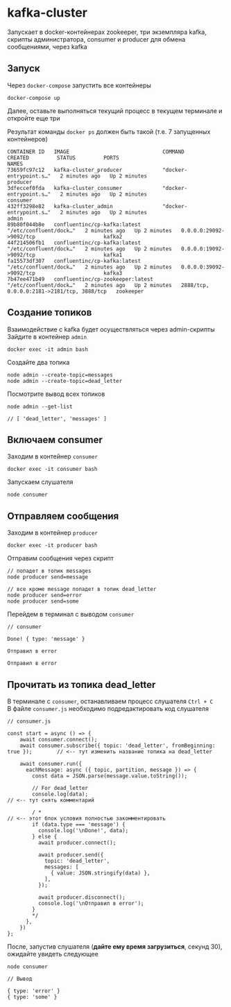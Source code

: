 # kafka-cluster
Запускает в docker-контейнерах zookeeper, три экземпляра kafka, скрипты администратора, consumer и producer для обмена сообщениями, через kafka

## Запуск
Через `docker-compose` запустить все контейнеры
```
docker-compose up
```

Далее, оставьте выполняться текущий процесс в текущем терминале и откройте еще три

Результат команды `docker ps` должен быть такой (т.е. 7 запущенных контейнеров)
```
CONTAINER ID   IMAGE                              COMMAND                  CREATED         STATUS         PORTS                                        NAMES
73659fc97c12   kafka-cluster_producer             "docker-entrypoint.s…"   2 minutes ago   Up 2 minutes                                                producer
3dfeccef0fda   kafka-cluster_consumer             "docker-entrypoint.s…"   2 minutes ago   Up 2 minutes                                                consumer
432ff3298e82   kafka-cluster_admin                "docker-entrypoint.s…"   2 minutes ago   Up 2 minutes                                                admin
89b80f044b8e   confluentinc/cp-kafka:latest       "/etc/confluent/dock…"   2 minutes ago   Up 2 minutes   0.0.0.0:29092->9092/tcp                      kafka2
44f214506fb1   confluentinc/cp-kafka:latest       "/etc/confluent/dock…"   2 minutes ago   Up 2 minutes   0.0.0.0:19092->9092/tcp                      kafka1
fa15573df307   confluentinc/cp-kafka:latest       "/etc/confluent/dock…"   2 minutes ago   Up 2 minutes   0.0.0.0:39092->9092/tcp                      kafka3
7b47ee471b49   confluentinc/cp-zookeeper:latest   "/etc/confluent/dock…"   2 minutes ago   Up 2 minutes   2888/tcp, 0.0.0.0:2181->2181/tcp, 3888/tcp   zookeeper
```

## Создание топиков 
Взаимодействие с kafka будет осуществляться через admin-скрипты \
Зайдите в контейнер `admin`
```
docker exec -it admin bash
```

Создайте два топика
```
node admin --create-topic=messages
node admin --create-topic=dead_letter
```

Посмотрите вывод всех топиков
```
node admin --get-list

// [ 'dead_letter', 'messages' ]
```

## Включаем consumer
Заходим в контейнер `consumer`
```
docker exec -it consumer bash
```

Запускаем слушателя
```
node consumer
```

## Отправляем сообщения
Заходим в контейнер `producer`
```
docker exec -it producer bash
```

Отправим сообщения через скрипт
```
// попадет в топик messages
node producer send=message

// все кроме message попадет в топик dead_letter
node producer send=error
node producer send=some
```

Перейдем в терминал с выводом `consumer`
```
// consumer

Done! { type: 'message' }

Отправил в error

Отправил в error
```

## Прочитать из топика dead_letter
В терминале с `consumer`, останавливаем процесс слушателя `Ctrl + C` \
В файле `consumer.js` необходимо подредактировать код слушателя
```
// consumer.js

const start = async () => {
    await consumer.connect();
    await consumer.subscribe({ topic: 'dead_letter', fromBeginning: true });        // <-- тут изменить название топика на dead_letter

    await consumer.run({
      eachMessage: async ({ topic, partition, message }) => {
        const data = JSON.parse(message.value.toString());

        // For dead_letter
        console.log(data);                                                          // <-- тут снять комментарий

        / *                                                                         // <-- этот блок условия полностью закомментировать 
        if (data.type === 'message') {
          console.log('\nDone!', data);
        } else {
          await producer.connect();

          await producer.send({
            topic: 'dead_letter',
            messages: [
              { value: JSON.stringify(data) },
            ],
          });

          await producer.disconnect();
          console.log('\nОтправил в error');
        }
        */
      },
    })
};
``` 

После, запустив слушателя (__дайте ему время загрузиться__, секунд 30), ожидайте увидеть следующее
```
node consumer

// Вывод

{ type: 'error' }
{ type: 'some' }
```